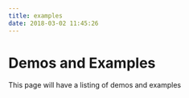 ```yaml
---
title: examples
date: 2018-03-02 11:45:26
---
```


# Demos and Examples

This page will have a listing of demos and examples
